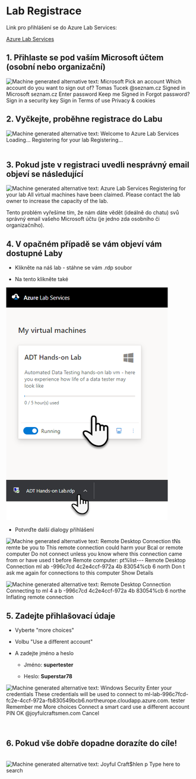 # Lab Registrace

Link pro přihlášení se do Azure Lab Services:

[Azure Lab Services](https://labs.azure.com/register/t5vxjqi8)


## 1.  Přihlaste se pod vaším Microsoft účtem (osobní nebo organizační)

![Machine generated alternative text: Microsoft Pick an account Which
account do you want to sign out of? Tomas Tucek \@seznam.cz Signed in
Microsoft seznam.cz Enter password Keep me Signed in Forgot password?
Sign in a security key Sign in Terms of use Privacy & cookies
](Images/media/i1.png)

## 2.  Vyčkejte, proběhne registrace do Labu

![Machine generated alternative text: Welcome to Azure Lab Services
Loading\... Registering for your lab Registering\...
](Images/media/i2.png)
 

## 3.  Pokud jste v registraci uvedli nesprávný email objeví se následující 


![Machine generated alternative text: Azure Lab Services Registering for
your lab All virtual machines have been claimed. Please contact the lab
owner to increase the capacity of the lab.
](Images/media/i3.png)

Tento problém vyřešíme tím, že nám dáte vědět (ideálně do chatu) svů správný email vašeho Microsoft účtu (je jedno zda osobního či organizačního).

## 4.  V opačném případě se vám objeví vám dostupné Laby


-   Klikněte na náš lab - stáhne se vám .rdp soubor

-   Na tento klikněte také


![](Images/media/i4.png)

-   Potvrďte další dialogy přihlášení

![Machine generated alternative text: Remote Desktop Connection tNs
remte be you to This remote connection could harm your Bcal or remote
computer Do not connect unless you know where this connection came from
or have used t before Remote computer: pt%list--- Remote Desktop
Connection ml ab -996c7cd 4c2e4ccf-972a 4b 83054%cb 6 north Don t ask me
again for connections to this computer Show Details
](Images/media/i5.png)


![Machine generated alternative text: Remote Desktop Connection
Connecting to ml 4 a b -996c7cd 4c2e4ccf-972a 4b 83054%cb 6 northe
Inflating remote connection
](Images/media/i6.png)


## 5.  Zadejte přihlašovací údaje

-   Vyberte \"more choices\"

-   Volbu \"Use a different account\"

-   A zadejte jméno a heslo

    -   Jméno: **supertester**

    -   Heslo: **Superstar78**


![Machine generated alternative text: Windows Security Enter your
credentials These credentials will be used to connect to
ml-lab-996c7fcd-
fc2e-4ccf-972a-fb830549bcb6.northeurope.cloudapp.azure.com. tester
Remember me More choices Connect a smart card use a different account
PIN OK \@joyfulcraftsmen.com Cancel
](Images/media/i7.png)

 
## 6. Pokud vše dobře dopadne dorazíte do cíle!

 
![Machine generated alternative text: Joyful Craft\$hlen p Type here to
search ](Images/media/i8.jpeg)